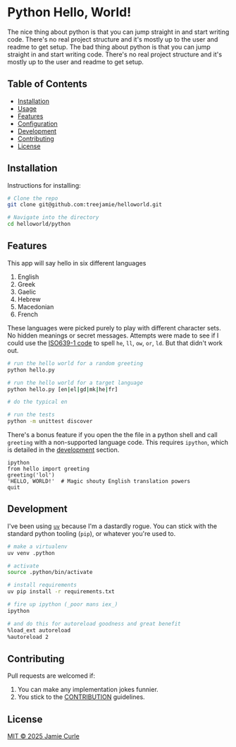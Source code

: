 # Python Hello, World!

The nice thing about python is that you can jump straight in and start writing code. There's no real project structure and it's mostly up to the user and readme to get setup. The bad thing about python is that you can jump straight in and start writing code.
There's no real project structure and it's mostly up to the user and readme to get setup.

## Table of Contents

- [Installation](#installation)
- [Usage](#usage)
- [Features](#features)
- [Configuration](#configuration)
- [Development](#development)
- [Contributing](#contributing)
- [License](#license)

## Installation

Instructions for installing:

```bash
# Clone the repo
git clone git@github.com:treejamie/helloworld.git

# Navigate into the directory
cd helloworld/python
```
## Features

This app will say hello in six different languages

1. English
2. Greek
3. Gaelic
4. Hebrew
5. Macedonian
6. French

These languages were picked purely to play with different character sets. No hidden meanings or secret messages. Attempts were made to see if I could use the [ISO639-1 code](https://en.wikipedia.org/wiki/List_of_ISO_639_language_codes) to spell `he`, `ll`, `ow`, `or`, `ld`. But that didn't work out.

```bash
# run the hello world for a random greeting
python hello.py

# run the hello world for a target language
python hello.py [en|el|gd|mk|he|fr]

# do the typical en

# run the tests
python -m unittest discover
```
There's a bonus feature if you open the the file in a python shell and call `greeting` with a non-supported language code. This requires `ipython`, which is detailed in the [development](#development) section.

```
ipython
from hello import greeting
greeting('lol')
'HELLO, WORLD!'  # Magic shouty English translation powers
quit
```

## Development

I've been using [`uv`](https://docs.astral.sh/uv/) because I'm a dastardly rogue. You can stick with the standard python tooling (`pip`), or whatever you're used to.
 

```bash
# make a virtualenv
uv venv .python

# activate
source .python/bin/activate

# install requirements
uv pip install -r requirements.txt

# fire up ipython (_poor mans iex_)
ipython

# and do this for autoreload goodness and great benefit
%load_ext autoreload
%autoreload 2

```

## Contributing

Pull requests are welcomed if:

1. You can make any implementation jokes funnier.
2. You stick to the [CONTRIBUTION](../CONTRIBUTING.md) guidelines.


## License

[MIT © 2025 Jamie Curle](../LICENSE.md)
